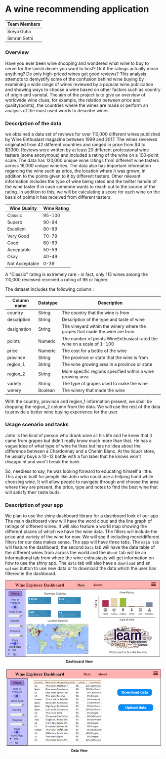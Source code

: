 
# A wine recommending application


| **Team Members** |
| -- |
| Sreya Guha |
| Simran Sethi |

### Overview

Have you ever been wine shopping and wondered what wine to buy to serve for the lavish dinner you want to host? Or if the ratings actually mean anything? Do only high-priced wines get good reviews? This analysis attempts to demystify some of the confusion behind wine buying by examining a wide range of wines reviewed by a popular wine publication and showing ways to choose a wine based on other factors such as country of origin and varietal. The aim of the project is to give an overview of worldwide wine clues, for example, the relation between price and quality(points), the countries where the wines are made or perform an analysis of the most used words to describe wines.

### Description of the data

we obtained a data set of reviews for over 110,000 different wines published by Wine Enthusiast magazine between 1999 and 2017. The wines reviewed originated from 42 different countries and ranged in price from $4 to $3300. Reviews were written by at least 20 different professional wine tasters (some anonymous) and included a rating of the wine on a 100-point scale. The data has 120,000 unique wine ratings from different wine tasters across 16,000 unique wineries. The data also has important information regarding the wine such as price, the location where it was grown, in addition to the points given to it by different tasters. Other relevant information includes the type of wine being rated and the twitter handle of the wine taster if in case someone wants to reach out to the source of the rating. In addition to this, we will be calculating a score for each wine on the basis of points it has received from different tasters.

| Wine Quality | Wine Rating |
| -- |------|
| Classic | 95-100 |
| Superb | 90-94 |
| Excellent | 80-89 |
| Very Good | 70-79 |
| Good | 60-69 |
| Acceptable | 50-59 |
| Okay | 40-49 |
| Not Acceptable | 0-39 |

A "Classic" rating is extremely rare - in fact, only 115 wines among the 110,000 reviewed received a rating of 98 or higher.

The dataset includes the following column :

| Column name | Datatype | Description |
| --- | -- | -- |
| country | String | The country that the wine is from |
| description | String | Description of the type and taste of wine | 
| designation | String | The vineyard within the winery where the grapes that made the wine are from | 
| points | Numeric | The number of points WineEnthusiast rated the wine on a scale of 1-100 | 
| price | Numeric | The cost for a bottle of the wine |
| province | String | The province or state that the wine is from |
| region_1 | String | The wine growing area in a province or state |
| region_2 | String | More specific regions specified within a wine growing area |
| variety | String | The type of grapes used to make the wine | 
| winery | Boolean | The winery that made the wine | 

With the country, province and region_1 information present, we shall be dropping the region_2 column from the data. We will use the rest of the data to provide a better wine buying experience for the user.

### Usage scenario and tasks

John is the kind of person who drank wine all his life and he knew that it came from grapes but didn't really know much more than that. He has a vague idea of what type of wine he likes but has no idea about the difference between a Chardonnay and a Chenin Blanc. At the liquor store, he usually buys a $10-$12 bottle with a fun label that he knows won't disappoint and won't break the bank.

So, needless to say, he was looking forward to educating himself a little. This app is built for people like John who could use a helping hand while choosing wine. It will allow people to navigate through and choose the area where they are present, the price, type and notes to find the best wine that will satisfy their taste buds.


### Description of your app

We plan to use the shiny dashboard library for a dashboard look of our app. The main dashboard view will have the word cloud and the line graph of ratings of different wines. It will also feature a world map showing the different places of which we have the wine data. The filters will include the price and variety of the wine for now. We will see if including more/different filters for our data makes sense. The app will have three tabs. The `main tab` will feature the dashboard, the second `Data` tab will have the data table of the different wines from across the world and the `About` tab will be an informational tab from where the wine enthusiasts will get information on how to use the shiny app. The `data` tab will also have a `download` and an `upload` button to use new data or to download the data which the user has filtered in the dashboard.

![](appv4.png)





